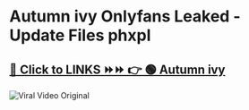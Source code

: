 
 # Autumn ivy Onlyfans Leaked - Update Files phxpl

## <h2><a href="https://clipsfans.com/Autumn_ivy&ref=git">🔗 Click to LINKS ⏩⏩ 👉 🟢 Autumn ivy </a></h2>

<a href="https://clipsfans.com/Autumn_ivy&ref=git" rel="nofollow" data-target="animated-image.originalLink"><img src="https://i.ibb.co.com/xMMVF88/686577567.gif" alt="Viral Video Original" style="max-width: 100%; display: inline-block;" data-target="animated-image.originalImage"></a>

